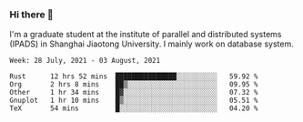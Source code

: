 ### Hi there 👋

I'm a graduate student at the institute of parallel and distributed systems (IPADS) in Shanghai Jiaotong University. I mainly work on database system.

<!--START_SECTION:waka-->
```text
Week: 28 July, 2021 - 03 August, 2021

Rust      12 hrs 52 mins  ███████████████░░░░░░░░░░   59.92 % 
Org       2 hrs 8 mins    ██▒░░░░░░░░░░░░░░░░░░░░░░   09.95 % 
Other     1 hr 34 mins    █▓░░░░░░░░░░░░░░░░░░░░░░░   07.32 % 
Gnuplot   1 hr 10 mins    █▒░░░░░░░░░░░░░░░░░░░░░░░   05.51 % 
TeX       54 mins         █░░░░░░░░░░░░░░░░░░░░░░░░   04.20 % 
```
<!--END_SECTION:waka-->

<!--
**yqmmm/yqmmm** is a ✨ _special_ ✨ repository because its `README.md` (this file) appears on your GitHub profile.

Here are some ideas to get you started:

- 🔭 I’m currently working on ...
- 🌱 I’m currently learning ...
- 👯 I’m looking to collaborate on ...
- 🤔 I’m looking for help with ...
- 💬 Ask me about ...
- 📫 How to reach me: ...
- 😄 Pronouns: ...
- ⚡ Fun fact: ...
-->
